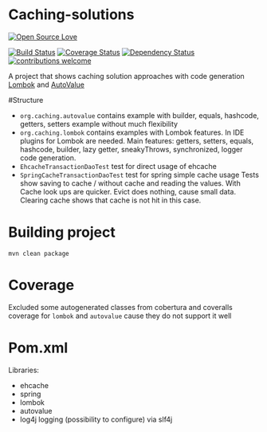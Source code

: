 # Caching-solutions
[![Open Source Love](https://badges.frapsoft.com/os/v2/open-source.svg?v=103)](https://github.com/ellerbrock/open-source-badge/)

[![Build Status](https://travis-ci.org/Iurii-Dziuban/caching-solutions.svg?branch=master)](https://travis-ci.org/Iurii-Dziuban/caching-solutions)
[![Coverage Status](https://coveralls.io/repos/github/Iurii-Dziuban/caching-solutions/badge.svg?branch=master)](https://coveralls.io/github/Iurii-Dziuban/caching-solutions?branch=master)
[![Dependency Status](https://www.versioneye.com/user/projects/57f636de823b88004e06acce/badge.svg?style=flat-square)](https://www.versioneye.com/user/projects/57f636de823b88004e06acce)
[![contributions welcome](https://img.shields.io/badge/contributions-welcome-brightgreen.svg?style=flat)](https://github.com/Iurii-Dziuban/caching-solutions/issues)

A project that shows caching solution approaches with code generation
[Lombok](https://projectlombok.org/) and [AutoValue](https://github.com/google/auto/blob/master/value/userguide/index.md)

#Structure
- `org.caching.autovalue` contains example with builder, equals, hashcode, getters, setters example without much flexibility
- `org.caching.lombok` contains examples with Lombok features. In IDE plugins for Lombok are needed.
Main features: getters, setters, equals, hashcode, builder, lazy getter, sneakyThrows, synchronized, logger code generation.
- `EhcacheTransactionDaoTest` test for direct usage of ehcache
- `SpringCacheTransactionDaoTest` test for spring simple cache usage
Tests show saving to cache / without cache and reading the values. With Cache look ups are quicker. Evict does nothing, cause small data.
Clearing cache shows that cache is not hit in this case.

# Building project
`mvn clean package`

# Coverage
Excluded some autogenerated classes from cobertura and coveralls coverage for `lombok` and `autovalue` cause they do not support it well

# Pom.xml
Libraries:
- ehcache
- spring
- lombok
- autovalue
- log4j logging (possibility to configure) via slf4j
